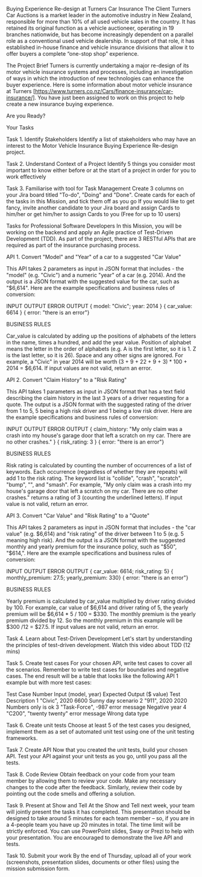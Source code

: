 Buying Experience Re-design at Turners Car Insurance The Client Turners Car Auctions is a market leader in the automotive industry in New Zealand, responsible for more than 10% of all used vehicle sales in the country. It has retained its original function as a vehicle auctioneer, operating in 19 branches nationwide, but has become increasingly dependent on a parallel role as a conventional used vehicle dealership. In support of that role, it has established in-house finance and vehicle insurance divisions that allow it to offer buyers a complete “one-stop shop” experience.

The Project Brief Turners is currently undertaking a major re-design of its motor vehicle insurance systems and processes, including an investigation of ways in which the introduction of new technologies can enhance the buyer experience. Here is some information about motor vehicle insurance at Turners [https://www.turners.co.nz/Cars/finance-insurance/car-insurance/]. You have just been assigned to work on this project to help create a new insurance buying experience.

Are you Ready?

Your Tasks

Task 1. Identify Stakeholders Identify a list of stakeholders who may have an interest to the Motor Vehicle Insurance Buying Experience Re-design project.

Task ​​​​​​​​​​​​​​2. Understand Context of a Project Identify 5 things you consider most important to know either before or at the start of a project in order for you to work effectively

Task 3. Familiarise with tool for Task Management Create 3 columns on your Jira board titled "To-do", "Doing" and "Done". Create cards for each of the tasks in this Mission, and tick them off as you go If you would like to get fancy, invite another candidate to your Jira board and assign Cards to him/her or get him/her to assign Cards to you (Free for up to 10 users)

Tasks for Professional Software Developers
​​​​​In this Mission, you will be working on the backend and apply an Agile practice of Test-Driven Development (TDD).  As part of the project, there are 3 RESTful APIs that are required as part of the insurance purchasing process. 

API 1. Convert "Model" and "Year" of a car to a suggested "Car Value"

This API takes 2 parameters as input in JSON format that includes - the "model" (e.g. "Civic") and a numeric "year" of a car (e.g. 2014).  And the output is a JSON format with the suggested value for the car, such as "$6,614".  Here are the example specifications and business rules of conversion:

INPUT	OUTPUT	ERROR OUTPUT
{ model: "Civic"; year: 2014 }	{ car_value: 6614 }	{ error: "there is an error"}


BUSINESS RULES

Car_value is calculated by adding up the positions of alphabets of the letters in the name, times a hundred, and add the year value.  Position of alphabet means the letter in the order of alphabets (e.g. A is the first letter, so it is 1.  Z is the last letter, so it is 26).  Space and any other signs are ignored.   For example, a "Civic" in year 2014 will be worth (3 + 9 + 22 + 9 + 3) * 100 + 2014 = $6,614.  If input values are not valid, return an error.

API 2. Convert "Claim History" to a "Risk Rating"

This API takes 1 parameters as input in JSON format that has a text field describing the claim history in the last 3 years of a driver requesting for a quote.  The output is a JSON format with the suggested rating of the driver from 1 to 5, 5 being a high risk driver and 1 being a low risk driver.  Here are the example specifications and business rules of conversion:

INPUT	OUTPUT	ERROR OUTPUT
{ claim_history: "My only claim was a crash into my house's garage door that left a scratch on my car.  There are no other crashes." }	{ risk_rating: 3 }	{ error: "there is an error"}


BUSINESS RULES

Risk rating is calculated by counting the number of occurrences of a list of keywords.  Each occurrence (regardless of whether they are repeats) will add 1 to the risk rating.  The keyword list is "collide", "crash", "scratch", "bump", "", and "smash".  For example, "My only claim was a crash into my house's garage door that left a scratch on my car. There are no other crashes." returns a rating of 3 (counting the underlined letters).  If input value is not valid, return an error.

API 3. Convert "Car Value" and "Risk Rating" to a "Quote"

This API takes 2 parameters as input in JSON format that includes - the "car value" (e.g. $6,614) and "risk rating" of the driver between 1 to 5 (e.g. 5 meaning high risk).  And the output is a JSON format with the suggested monthly and yearly premium for the insurance policy, such as "$50", "$614,".  Here are the example specifications and business rules of conversion:

INPUT	OUTPUT	ERROR OUTPUT
{ car_value: 6614; risk_rating: 5}	{ monthly_premium: 27.5; yearly_premium: 330}	{ error: "there is an error"}


BUSINESS RULES

Yearly premium is calculated by car_value multiplied by driver rating divided by 100.   For example, car value of $6,614 and driver rating of 5, the yearly premium will be $6,614 * 5 / 100 = $330.  The monthly premium is the yearly premium divided by 12.  So the monthly premium in this example will be $300 /12 = $27.5.  If input values are not valid, return an error.

Task 4. Learn about Test-Driven Development 
Let's start by understanding the principles of test-driven development.  Watch this video about TDD (12 mins)

Task 5. Create test cases
For your chosen API, write test cases to cover all the scenarios.  Remember to write test cases for boundaries and negative cases.  The end result will be a table that looks like the following API 1 example but with more test cases:

Test Case Number	Input (model, year)	Expected Output ($ value)	Test Description
1	"Civic", 2020	6600	Sunny day scenario
2	"911", 2020	2020	Numbers only is ok
3	"Task-Force", -987	error message	Negative year
4	"C200", "twenty twenty"	error message	Wrong data type

Task 6. Create unit tests
Choose at least 5 of the test cases you designed, implement them as a set of automated unit test using one of the unit testing frameworks.

Task 7. Create API
Now that you created the unit tests, build your chosen API.  Test your API against your unit tests as you go, until you pass all the tests.

Task 8. Code Review
Obtain feedback on your code from your team member by allowing them to review your code. Make any necessary changes to the code after the feedback. Similarly, review their code by pointing out the code smells and offering a solution.

Task 9. Present at Show and Tell
At the Show and Tell next week, your team will jointly present the tasks it has completed.  This presentation should be designed to take around 5 minutes for each team member – so, if you are in a 4-people team you have up 20 minutes in total.  The time limit will be strictly enforced.  You can use PowerPoint slides, Sway or Prezi to help with your presentation. You are encouraged to demonstrate the live API and tests.

Task 10. Submit your work
By the end of Thursday, upload all of your work (screenshots, presentation slides, documents or other files) using the mission submission form.
